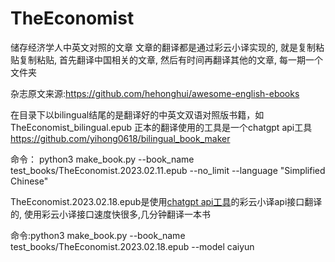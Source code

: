 # TheEconomist
储存经济学人中英文对照的文章
文章的翻译都是通过彩云小译实现的, 就是复制粘贴复制粘贴,
首先翻译中国相关的文章, 然后有时间再翻译其他的文章, 每一期一个文件夹

杂志原文来源:https://github.com/hehonghui/awesome-english-ebooks 

在目录下以bilingual结尾的是翻译好的中英文双语对照版书籍，如TheEconomist_bilingual.epub
正本的翻译使用的工具是一个chatgpt api工具 https://github.com/yihong0618/bilingual_book_maker

命令： python3 make_book.py --book_name test_books/TheEconomist.2023.02.11.epub  --no_limit --language "Simplified Chinese"

TheEconomist.2023.02.18.epub是使用[chatgpt api工具](https://github.com/yihong0618/bilingual_book_maker)的彩云小译api接口翻译的, 使用彩云小译接口速度快很多,几分钟翻译一本书

命令:python3 make_book.py --book_name test_books/TheEconomist.2023.02.18.epub  --model caiyun

